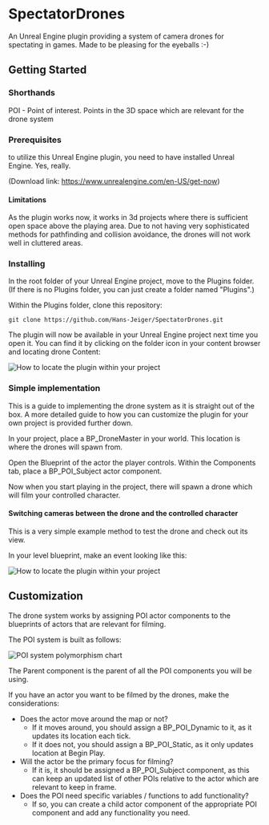# SpectatorDrones

An Unreal Engine plugin providing a system of camera drones for spectating in games. Made to be pleasing for the eyeballs :-)

## Getting Started

### Shorthands

POI - Point of interest. Points in the 3D space which are relevant for the drone system

### Prerequisites

to utilize this Unreal Engine plugin, you need to have installed Unreal Engine. Yes, really.

(Download link: https://www.unrealengine.com/en-US/get-now)

#### Limitations

As the plugin works now, it works in 3d projects where there is sufficient open space above the playing area. Due to not having very sophisticated methods for pathfinding and collision avoidance, the drones  will not work well in cluttered areas. 

### Installing

In the root folder of your Unreal Engine project, move to the Plugins folder. 
(If there is no Plugins folder, you can just create a folder named "Plugins".)

Within the Plugins folder, clone this repository:

```
git clone https://github.com/Hans-Jeiger/SpectatorDrones.git
```

The plugin will now be available in your Unreal Engine project next time you open it. You can find it by clicking on the folder icon in your content browser and locating drone Content:

![How to locate the plugin within your project](https://media.githubusercontent.com/media/Hans-Jeiger/SpectatorDrones/master/rm_files/readme%20guide%20image.png?token=ALCTNAHMWCXG262BPRWX2CC6VVUCM)

### Simple implementation

This is a guide to implementing the drone system as it is straight out of the box. 
A more detailed guide to how you can customize the plugin for your own project is provided further down.

In your project, place a BP_DroneMaster in your world. This location is where the drones will spawn from.

Open the Blueprint of the actor the player controls. Within the Components tab, place a BP_POI_Subject actor component.

Now when you start playing in the project, there will spawn a drone which will film your controlled character.

#### Switching cameras between the drone and the controlled character

This is a very simple example method to test the drone and check out its view. 

In your level blueprint, make an event looking like this:

![How to locate the plugin within your project](https://media.githubusercontent.com/media/Hans-Jeiger/SpectatorDrones/master/rm_files/readme%20level%20blueprint%20example.png?token=ALCTNACNVJWHMLKZFB2JD7S6VVUD2)

## Customization

The drone system works by assigning POI actor components to the blueprints of actors that are relevant for filming.

The POI system is built as follows:

![POI system polymorphism chart](https://raw.githubusercontent.com/Hans-Jeiger/SpectatorDrones/master/rm_files/POI%20chart.PNG?token=ALCTNAAN7HGAABPTAIZAROC6W2P6O)

The Parent component is the parent of all the POI components you will be using.

If you have an actor you want to be filmed by the drones, make the considerations:
* Does the actor move around the map or not? 
  * If it moves around, you should assign a BP_POI_Dynamic to it, as it updates its location each tick.
  * If it does not, you should assign a BP_POI_Static, as it only updates location at Begin Play.
* Will the actor be the primary focus for filming?
  * If it is, it should be assigned a BP_POI_Subject component, as this can keep an updated list of other POIs relative to the actor which are relevant to keep in frame.
* Does the POI need specific variables / functions to add functionality?
  * If so, you can create a child actor component of the appropriate POI component and add any functionality you need.

